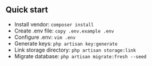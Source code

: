 ## Quick start

- Install vendor: `composer install`
- Create .env file: `copy .env.example .env`
- Configure .env: `vim .env`
- Generate keys: `php artisan key:generate`
- Link storage directory: `php artisan storage:link`
- Migrate database: `php artisan migrate:fresh --seed`
